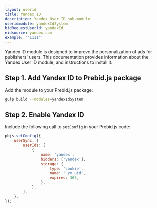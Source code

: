 ```yaml
---
layout: userid
title: Yandex ID
description: Yandex User ID sub-module
useridmodule: yandexIdSystem
bidRequestUserId: yandexId
eidsource: yandex.com
example: '"1111"'
---
```


Yandex ID module is designed to improve the personalization of ads for publishers' users. This documentation provides information about the Yandex User ID module, and instructions to install it. 

## Step 1. Add Yandex ID to Prebid.js package

Add the module to your Prebid.js package:

```bash
gulp build --modules=yandexIdSystem
```

## Step 2. Enable Yandex ID

Include the following call to `setConfig` in your Prebid.js code:

```javascript
pbjs.setConfig({
    userSync: {
        userIds: [
            {
                name: 'yandex',
                bidders: ['yandex'],
                storage: {
                    type: 'cookie',
                    name: '_ym_uid',
                    expires: 365,
                },
            },
        ],
    },
});
```
